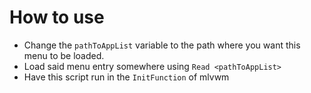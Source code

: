 # How to use
* Change the `pathToAppList` variable to the path where you want this menu to be loaded.
* Load said menu entry somewhere using `Read <pathToAppList>`
* Have this script run in the `InitFunction` of mlvwm
